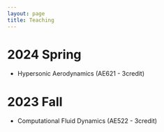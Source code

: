 ```yaml
---
layout: page
title: Teaching
---
```


# 2024 Spring
- Hypersonic Aerodynamics (AE621 - 3credit)

# 2023 Fall
- Computational Fluid Dynamics (AE522 - 3credit)
